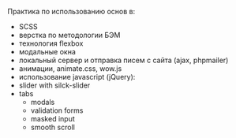 Практика по использованию основ в:

- SCSS
- верстка по методологии БЭМ
- технология flexbox
- модальные окна
- локальный сервер и отправка писем с сайта (ajax, phpmailer)
- анимации, animate.css, wow.js
- использование javascript (jQuery):
- slider with silck-slider
- tabs
  - modals
  - validation forms
  - masked input
  - smooth scroll
